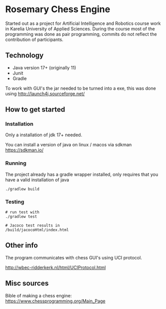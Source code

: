 # Rosemary Chess Engine
Started out as a project for Artificial Intelligence and Robotics course work in Karelia University of Applied Sciences. During the course most of the programming was done as pair programming, commits do not reflect the contribution of participants.

## Technology
- Java version 17+ (originally 11)
- Junit 
- Gradle

To work with GUI's the jar needed to be turned into a exe, this was done using http://launch4j.sourceforge.net/


## How to get started

### Installation
Only a installation of jdk 17+ needed.

You can install a version of java on linux / macos via sdkman https://sdkman.io/

### Running

The project already has a gradle wrapper installed, only requires that you have a valid installation of java

```
./gradlew build
```

### Testing

```
# run test with
./gradlew test

# Jacoco test results in
/build/jacocoHtml/index.html
```

## Other info
The program communicates with chess GUI's using UCI protocol.

http://wbec-ridderkerk.nl/html/UCIProtocol.html

## Misc sources
Bible of making a chess engine: https://www.chessprogramming.org/Main_Page
